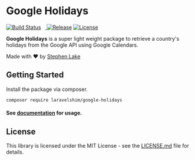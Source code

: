 # Google Holidays

<p align="">
<a href="https://travis-ci.org/stephenlake/php-google-holidays"><img src="https://img.shields.io/travis/stephenlake/php-google-holidays/master.svg?style=flat-square" alt="Build Status"></a>
<a href="https://github.styleci.io/repos/149011691"><img src="https://github.styleci.io/repos/149011691/shield?style=flat-square" alt=""></a>
<a href="https://scrutinizer-ci.com/g/stephenlake/php-google-holidays"><img src="https://img.shields.io/scrutinizer/g/stephenlake/php-google-holidays.svg?style=flat-square" alt=""></a>
<a href="https://packagist.org/packages/stephenlake/php-google-holidays">
<img src="https://img.shields.io/packagist/dt/stephenlake/php-google-holidays.svg?style=flat-square" alt="">
</a>   
<a href="https://github.com/stephenlake/php-google-holidays"><img src="https://img.shields.io/github/release/stephenlake/php-google-holidays.svg?style=flat-square" alt="Release"></a>
<a href="https://github.com/stephenlake/php-google-holidays/LICENSE.md"><img src="https://img.shields.io/badge/license-MIT-blue.svg?style=flat-square" alt="License"></a>
</p>

**Google Holidays** is a super light weight package to retrieve a country's holidays from the Google API using Google Calendars.

Made with ❤️ by [Stephen Lake](http://github.com/stephenlake)

## Getting Started

Install the package via composer.

    composer require laravelshim/google-holidays

#### See [documentation](https://larashim.github.io/google-holidays) for usage.

## License

This library is licensed under the MIT License - see the [LICENSE.md](LICENSE.md) file for details.
